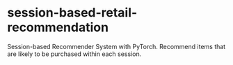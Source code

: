 # session-based-retail-recommendation
Session-based Recommender System with PyTorch. Recommend items that are likely to be purchased within each session.
